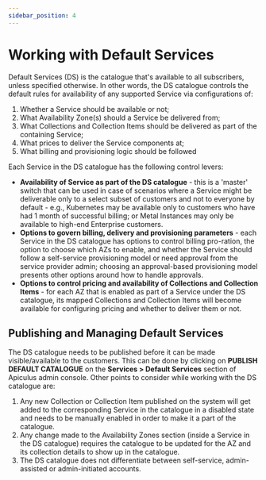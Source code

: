 ```yaml
---
sidebar_position: 4
---
```

# Working with Default Services

Default Services (DS) is the catalogue that's available to all subscribers, unless specified otherwise. In other words, the DS catalogue controls the default rules for availability of any supported Service via configurations of:

1. Whether a Service should be available or not;
2. What Availability Zone(s) should a Service be delivered from;
3. What Collections and Collection Items should be delivered as part of the containing Service;
4. What prices to deliver the Service components at;
5. What billing and provisioning logic should be followed

Each Service in the DS catalogue has the following control levers:

- **Availability of Service as part of the DS catalogue** - this is a 'master' switch that can be used in case of scenarios where a Service might be deliverable only to a select subset of customers and not to everyone by default - e.g., Kubernetes may be available only to customers who have had 1 month of successful billing; or Metal Instances may only be available to high-end Enterprise customers.
- **Options to govern billing, delivery and provisioning parameters** - each Service in the DS catalogue has options to control billing pro-ration, the option to choose which AZs to enable, and whether the Service should follow a self-service provisioning model or need approval from the service provider admin; choosing an approval-based provisioning model presents other options around how to handle approvals.
- **Options to control pricing and availability of Collections and Collection Items** - for each AZ that is enabled as part of a Service under the DS catalogue, its mapped Collections and Collection Items will become available for configuring pricing and whether to deliver them or not.

## Publishing and Managing Default Services

The DS catalogue needs to be published before it can be made visible/available to the customers. This can be done by clicking on **PUBLISH DEFAULT CATALOGUE** on the **Services > Default Services** section of Apiculus admin console. Other points to consider while working with the DS catalogue are:

1. Any new Collection or Collection Item published on the system will get added to the corresponding Service in the catalogue in a disabled state and needs to be manually enabled in order to make it a part of the catalogue.
2. Any change made to the Availability Zones section (inside a Service in the DS catalogue) requires the catalogue to be updated for the AZ and its collection details to show up in the catalogue.
3. The DS catalogue does not differentiate between self-service, admin-assisted or admin-initiated accounts.